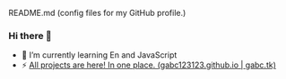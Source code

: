  README.md (config files for my GitHub profile.)
 ### Hi there 👋
- 🌱 I’m currently learning En and JavaScript
- ⚡ [All projects are here! In one place. (gabc123123.github.io | gabc.tk)](https://github.com/gabc123123/gabc123123.github.io)

<!--
**gabc123123/gabc123123** is a ✨ _special_ ✨ repository because its `README.md` (this file) appears on your GitHub profile.

Here are some ideas to get you started:

- 🔭 I’m currently working on ...
- 🌱 I’m currently learning ...
- 👯 I’m looking to collaborate on ...
- 🤔 I’m looking for help with ...
- 💬 Ask me about ...
- 📫 How to reach me: ...
- 😄 Pronouns: ...
- ⚡ Fun fact: ...
-->


